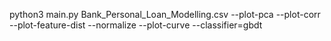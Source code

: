 python3 main.py Bank_Personal_Loan_Modelling.csv --plot-pca --plot-corr --plot-feature-dist --normalize --plot-curve --classifier=gbdt
